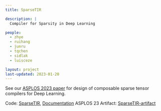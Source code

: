 ```yaml
---
title: SparseTIR

description: |
  Compiler for Sparsity in Deep Learning

people:
  - zhye
  - ruihang
  - junru
  - tqchen
  - sidlak
  - luisceze

layout: project
last-updated: 2023-01-20
---
```


See our [ASPLOS 2023 paper](https://arxiv.org/pdf/2207.04606.pdf) for design of composable sparse tensor compilers for Deep Learning.

Code: [SparseTIR](https://github.com/uwsampl/sparsetir), [Documentation](https://sampl.cs.washington.edu/SparseTIR/)
ASPLOS 23 Artifact: [SparseTIR-artifact](https://github.com/uwsampl/sparsetir-artifact)
